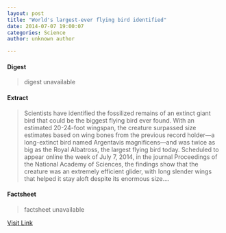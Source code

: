 ```yaml
---
layout: post
title: "World's largest-ever flying bird identified"
date: 2014-07-07 19:00:07
categories: Science
author: unknown author

---
```



#### Digest
>digest unavailable

#### Extract
>Scientists have identified the fossilized remains of an extinct giant bird that could be the biggest flying bird ever found. With an estimated 20-24-foot wingspan, the creature surpassed size estimates based on wing bones from the previous record holder—a long-extinct bird named Argentavis magnificens—and was twice as big as the Royal Albatross, the largest flying bird today. Scheduled to appear online the week of July 7, 2014, in the journal Proceedings of the National Academy of Sciences, the findings show that the creature was an extremely efficient glider, with long slender wings that helped it stay aloft despite its enormous size....

#### Factsheet
>factsheet unavailable

[Visit Link](http://phys.org/news323962726.html)


